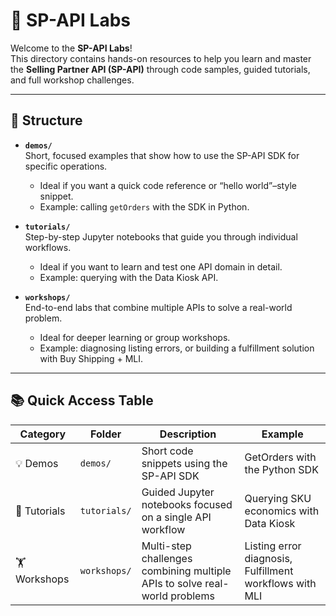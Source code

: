# 🧪 SP-API Labs

Welcome to the **SP-API Labs**!  
This directory contains hands-on resources to help you learn and master the **Selling Partner API (SP-API)** through code samples, guided tutorials, and full workshop challenges.

---

## 📂 Structure

- **`demos/`**  
  Short, focused examples that show how to use the SP-API SDK for specific operations.  
  - Ideal if you want a quick code reference or “hello world”–style snippet.  
  - Example: calling `getOrders` with the SDK in Python.

- **`tutorials/`**  
  Step-by-step Jupyter notebooks that guide you through individual workflows.  
  - Ideal if you want to learn and test one API domain in detail.  
  - Example: querying with the Data Kiosk API.

- **`workshops/`**  
  End-to-end labs that combine multiple APIs to solve a real-world problem.  
  - Ideal for deeper learning or group workshops.  
  - Example: diagnosing listing errors, or building a fulfillment solution with Buy Shipping + MLI.

---

## 📚 Quick Access Table

| Category    | Folder        | Description                                                                 | Example                                                |
|-------------|---------------|-----------------------------------------------------------------------------|--------------------------------------------------------|
| 💡 Demos    | `demos/`      | Short code snippets using the SP-API SDK                                    | GetOrders with the Python SDK                          |
| 📖 Tutorials | `tutorials/` | Guided Jupyter notebooks focused on a single API workflow                   | Querying SKU economics with Data Kiosk                 |
| 🏋️ Workshops | `workshops/` | Multi-step challenges combining multiple APIs to solve real-world problems | Listing error diagnosis, Fulfillment workflows with MLI |
